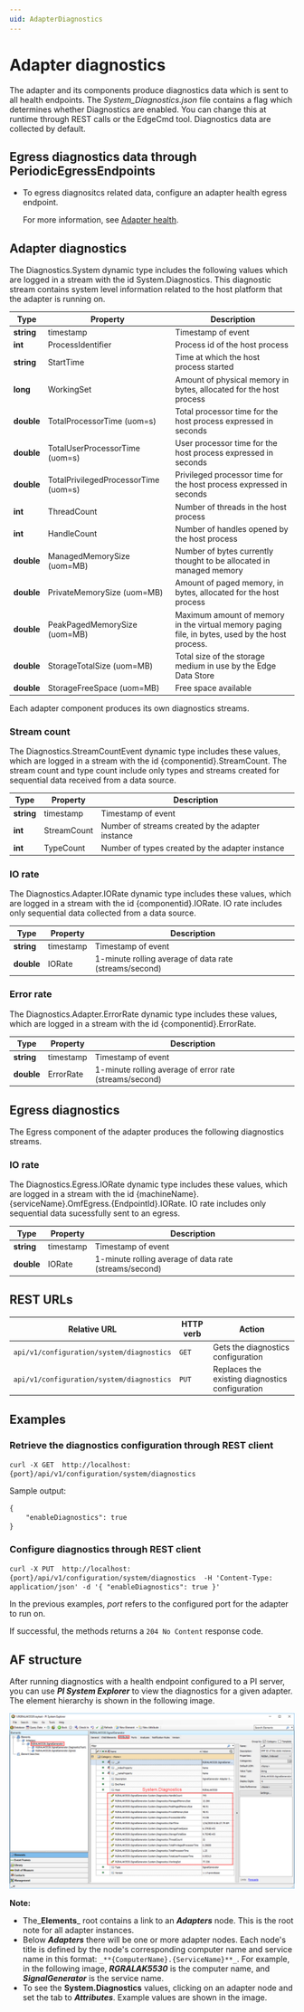 ```yaml
---
uid: AdapterDiagnostics
---
```


# Adapter diagnostics

The adapter and its components produce diagnostics data which is sent to all health endpoints. The _System_Diagnostics.json_ file contains a flag which determines whether Diagnostics are enabled. You can change this at runtime through REST calls or the EdgeCmd tool. Diagnostics data are collected by default.

## Egress diagnostics data through PeriodicEgressEndpoints

- To egress diagnositcs related data, configure an adapter health egress endpoint.

    For more information, see [Adapter health](xref:Health). 


## Adapter diagnostics

The Diagnostics.System dynamic type includes the following values which are logged in a stream with the id System.Diagnostics.
This diagnostic stream contains system level information related to the host platform that the adapter is running on.

| Type   | Property                              | Description                                                                                      |
| ------ | ------------------------------------- | ------------------------------------------------------------------------------------------------ |
| **string** | timestamp                             | Timestamp of event                                                                               |
| **int**    | ProcessIdentifier                     | Process id of the host process                                                                   |
| **string** | StartTime                             | Time at which the host process started                                                                    |
| **long**   | WorkingSet                            | Amount of physical memory in bytes, allocated for the host process                              |
| **double** | TotalProcessorTime (uom=s)            | Total processor time for the host process expressed in seconds                                   |
| **double** | TotalUserProcessorTime (uom=s)        | User processor time for the host process expressed in seconds                                    |
| **double** | TotalPrivilegedProcessorTime (uom=s)  | Privileged processor time for the host process expressed in seconds                              |
| **int**    | ThreadCount                           | Number of threads in the host process                                                            |
| **int**    | HandleCount                           | Number of handles opened by the host process                                                     |
| **double** | ManagedMemorySize (uom=MB)            | Number of bytes currently thought to be allocated in managed memory                              |
| **double** | PrivateMemorySize (uom=MB)            | Amount of paged memory, in bytes, allocated for the host process                                 |
| **double** | PeakPagedMemorySize (uom=MB)          | Maximum amount of memory in the virtual memory paging file, in bytes, used by the host process.  |
| **double** | StorageTotalSize (uom=MB)             | Total size of the storage medium in use by the Edge Data Store                                   |
| **double** | StorageFreeSpace (uom=MB)             | Free space available                                                                             |

Each adapter component produces its own diagnostics streams.

### Stream count

The Diagnostics.StreamCountEvent dynamic type includes these values, which are logged in a stream with the id {componentid}.StreamCount. The stream count and type count include only types and streams created for sequential data received from a data source.

| Type   | Property    | Description                                       |
| ------ | ----------- | ------------------------------------------------- |
| **string** | timestamp   | Timestamp of event                                |
| **int**    | StreamCount | Number of streams created by the adapter instance |
| **int**    | TypeCount   | Number of types created by the adapter instance   |

### IO rate

The Diagnostics.Adapter.IORate dynamic type includes these values, which are logged in a stream with the id {componentid}.IORate. IO rate includes only sequential data collected from a data source.

| Type   | Property  | Description                                            	|
| ------ | --------- | -------------------------------------------------------	|
| **string** | timestamp | Timestamp of event                                    	|
| **double** | IORate    | 1-minute rolling average of data rate (streams/second)	|

### Error rate

The Diagnostics.Adapter.ErrorRate dynamic type includes these values, which are logged in a stream with the id {componentid}.ErrorRate.

| Type   | Property  | Description                                              |
| ------ | --------- | -------------------------------------------------------- |
| **string** | timestamp | Timestamp of event                                       |
| **double** | ErrorRate | 1-minute rolling average of error rate (streams/second)	|


## Egress diagnostics

The Egress component of the adapter produces the following diagnostics streams.

### IO rate

The Diagnostics.Egress.IORate dynamic type includes these values, which are logged in a stream with the id {machineName}.{serviceName}.OmfEgress.{EndpointId}.IORate. IO rate includes only sequential data sucessfully sent to an egress.

| Type   | Property  | Description                                            	|
| ------ | --------- | -------------------------------------------------------	|
| **string** | timestamp | Timestamp of event                                    	|
| **double** | IORate    | 1-minute rolling average of data rate (streams/second)	|


## REST URLs

| Relative URL                            | HTTP verb | Action                                          |
| --------------------------------------- | --------- | ----------------------------------------------- |
| `api/v1/configuration/system/diagnostics` | `GET`       | Gets the diagnostics configuration              |
| `api/v1/configuration/system/diagnostics` | `PUT`       | Replaces the existing diagnostics configuration |

## Examples

### Retrieve the diagnostics configuration through REST client

```
curl -X GET  http://localhost:{port}/api/v1/configuration/system/diagnostics
```

Sample output:

```
{
    "enableDiagnostics": true
}
```

### Configure diagnostics through REST client

```
curl -X PUT  http://localhost:{port}/api/v1/configuration/system/diagnostics  -H 'Content-Type: application/json' -d '{ "enableDiagnostics": true }'
```

In the previous examples, _port_ refers to the configured port for the adapter to run on.

If successful, the methods returns a `204 No Content` response code.

## AF structure

After running diagnostics with a health endpoint configured to a PI server, you can use _**PI System Explorer**_ to view the diagnostics for a given adapter. The element hierarchy is shown in the following image. 

![System.Diagnostics](./Diagnostics_System.jpg)

**Note:**

- The_**Elements**_ root contains a link to an _**Adapters**_ node. This is the root note for all adapter instances.
- Below _**Adapters**_ there will be one or more adapter nodes. Each node's title is defined by the node's corresponding computer name and service name in this format: `_**{ComputerName}.{ServiceName}**_`. For example, in the following image, **_RGRALAK5530_** is the computer name, and _**SignalGenerator**_ is the service name.
- To see the **System.Diagnostics** values, clicking on an adapter node and set the tab to _**Attributes**_. Example values are shown in the image.
